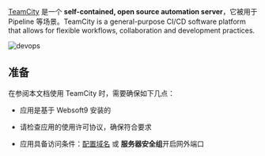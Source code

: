 [TeamCity](https://www.jetbrains.com.cn/en-us/teamcity/) 是一个 **self-contained, open source automation server**，它被用于 Pipeline  等场景。TeamCity is a general-purpose CI/CD software platform that allows for flexible workflows, collaboration and development practices.


![devops](https://libs.websoft9.com/Websoft9/DocsPicture/zh/teamcity/teamcity-gui-websoft9.webp)


## 准备

在参阅本文档使用 TeamCity 时，需要确保如下几点：

- 应用是基于 Websoft9 安装的

- 请检查应用的使用许可协议，确保符合要求

- 应用具备访问条件：[配置域名](./guide/appsetdomain) 或 **服务器安全组**开启网外端口